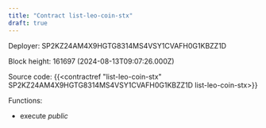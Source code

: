 ```yaml
---
title: "Contract list-leo-coin-stx"
draft: true
---
```

Deployer: SP2KZ24AM4X9HGTG8314MS4VSY1CVAFH0G1KBZZ1D


 



Block height: 161697 (2024-08-13T09:07:26.000Z)

Source code: {{<contractref "list-leo-coin-stx" SP2KZ24AM4X9HGTG8314MS4VSY1CVAFH0G1KBZZ1D list-leo-coin-stx>}}

Functions:

* execute _public_
